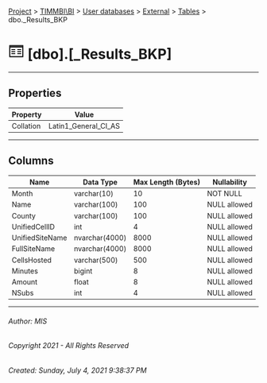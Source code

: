 #### 

[Project](../../../../index.md) > [TIMMBI\\BI](../../../index.md) > [User databases](../../index.md) > [External](../index.md) > [Tables](Tables.md) > dbo._Results_BKP

# ![Tables](../../../../Images/Table32.png) [dbo].[_Results_BKP]

---

## <a name="#properties"></a>Properties

| Property | Value |
|---|---|
| Collation | Latin1_General_CI_AS |


---

## <a name="#columns"></a>Columns

| Name | Data Type | Max Length (Bytes) | Nullability |
|---|---|---|---|
| Month | varchar(10) | 10 | NOT NULL |
| Name | varchar(100) | 100 | NULL allowed |
| County | varchar(100) | 100 | NULL allowed |
| UnifiedCellID | int | 4 | NULL allowed |
| UnifiedSiteName | nvarchar(4000) | 8000 | NULL allowed |
| FullSiteName | nvarchar(4000) | 8000 | NULL allowed |
| CellsHosted | varchar(500) | 500 | NULL allowed |
| Minutes | bigint | 8 | NULL allowed |
| Amount | float | 8 | NULL allowed |
| NSubs | int | 4 | NULL allowed |


---

###### Author:  MIS

###### Copyright 2021 - All Rights Reserved

###### Created: Sunday, July 4, 2021 9:38:37 PM

